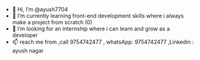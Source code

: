 - 👋 Hi, I’m @ayush7704
- 🌱 I’m currently learning front-end development skills where i always make a project from scratch (0)
- 💞️ I’m  looking for an internship where i can learn and grow as a developer
- 📫 reach me from ,call 9754742477 , whatsApp: 9754742477 ,Linkedin : ayush nagar

<!---
ayush7704/ayush7704 is a ✨ special ✨ repository because its `README.md` (this file) appears on your GitHub profile.
You can click the Preview link to take a look at your changes.
--->
